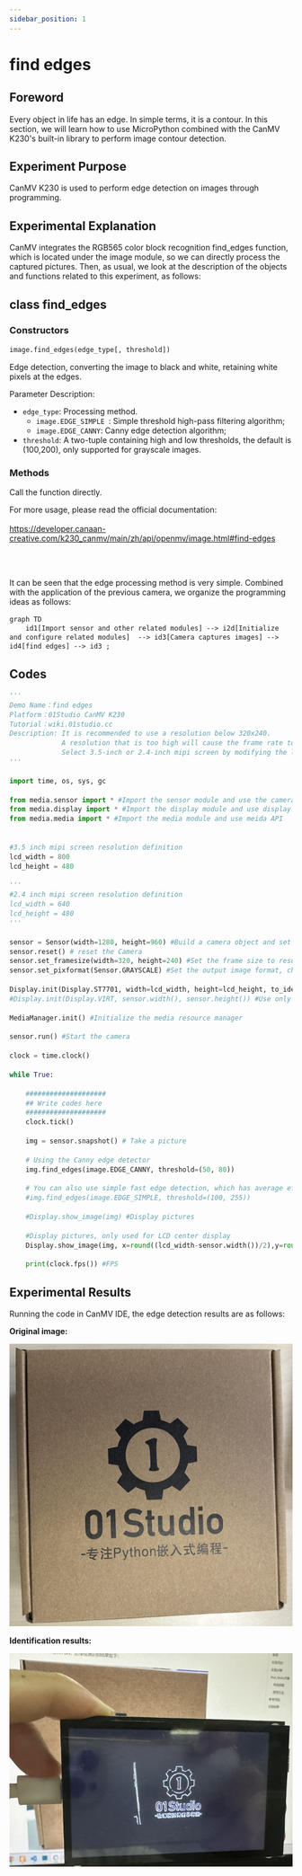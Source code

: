 ```yaml
---
sidebar_position: 1
---
```


# find edges

## Foreword
Every object in life has an edge. In simple terms, it is a contour. In this section, we will learn how to use MicroPython combined with the CanMV K230's built-in library to perform image contour detection.

## Experiment Purpose
CanMV K230 is used to perform edge detection on images through programming.

## Experimental Explanation

CanMV integrates the RGB565 color block recognition find_edges function, which is located under the image module, so we can directly process the captured pictures. Then, as usual, we look at the description of the objects and functions related to this experiment, as follows:


## class find_edges

### Constructors
```python
image.find_edges(edge_type[, threshold])
```
Edge detection, converting the image to black and white, retaining white pixels at the edges.

Parameter Description:
- `edge_type`: Processing method.
    - `image.EDGE_SIMPLE `: Simple threshold high-pass filtering algorithm;
    - `image.EDGE_CANNY`: Canny edge detection algorithm;
- `threshold`: A two-tuple containing high and low thresholds, the default is (100,200), only supported for grayscale images.

### Methods

Call the function directly.

For more usage, please read the official documentation:<br></br>
https://developer.canaan-creative.com/k230_canmv/main/zh/api/openmv/image.html#find-edges

<br></br>

It can be seen that the edge processing method is very simple. Combined with the application of the previous camera, we organize the programming ideas as follows:

```mermaid
graph TD
    id1[Import sensor and other related modules] --> i2d[Initialize and configure related modules]  --> id3[Camera captures images] --> id4[find edges] --> id3 ;
```

## Codes

```python
'''
Demo Name：find edges
Platform：01Studio CanMV K230
Tutorial：wiki.01studio.cc
Description: It is recommended to use a resolution below 320x240. 
             A resolution that is too high will cause the frame rate to drop.
             Select 3.5-inch or 2.4-inch mipi screen by modifying the lcd_width and lcd_height parameter values.
'''

import time, os, sys, gc

from media.sensor import * #Import the sensor module and use the camera API
from media.display import * #Import the display module and use display API
from media.media import * #Import the media module and use meida API


#3.5 inch mipi screen resolution definition
lcd_width = 800
lcd_height = 480

'''
#2.4 inch mipi screen resolution definition
lcd_width = 640
lcd_height = 480
'''

sensor = Sensor(width=1280, height=960) #Build a camera object and set the camera image length and width to 4:3
sensor.reset() # reset the Camera
sensor.set_framesize(width=320, height=240) #Set the frame size to resolution (320x240), default channel 0
sensor.set_pixformat(Sensor.GRAYSCALE) #Set the output image format, channel 0

Display.init(Display.ST7701, width=lcd_width, height=lcd_height, to_ide=True) #Use mipi LCD and IDE buffer to display images at the same time
#Display.init(Display.VIRT, sensor.width(), sensor.height()) #Use only the IDE buffer to display images

MediaManager.init() #Initialize the media resource manager

sensor.run() #Start the camera

clock = time.clock()

while True:

    ####################
    ## Write codes here
    ####################
    clock.tick()

    img = sensor.snapshot() # Take a picture

    # Using the Canny edge detector
    img.find_edges(image.EDGE_CANNY, threshold=(50, 80))

    # You can also use simple fast edge detection, which has average effect. The configuration is as follows
    #img.find_edges(image.EDGE_SIMPLE, threshold=(100, 255))

    #Display.show_image(img) #Display pictures

    #Display pictures, only used for LCD center display
    Display.show_image(img, x=round((lcd_width-sensor.width())/2),y=round((lcd_height-sensor.height())/2))

    print(clock.fps()) #FPS

```

## Experimental Results

Running the code in CanMV IDE, the edge detection results are as follows:

**Original image:**

![edges](./img/find_edges/find_edges1.png)

**Identification results:**

![edges](./img/find_edges/find_edges2.png)
